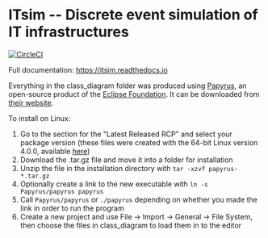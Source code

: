 # ITsim -- Discrete event simulation of IT infrastructures

[![CircleCI](https://circleci.com/gh/ElementAI/itsim/tree/master.svg?style=svg)](https://circleci.com/gh/ElementAI/itsim/tree/master)

Full documentation: https://itsim.readthedocs.io

Everything in the class_diagram folder was produced using [Papyrus](https://www.eclipse.org/papyrus/), an open-source product of the [Eclipse Foundation](https://www.eclipse.org/). It can be downloaded from [their website](https://www.eclipse.org/papyrus/download.html).

To install on Linux:

1) Go to the section for the "Latest Released RCP" and select your package version (these files were created with the 64-bit Linux version 4.0.0, available [here](https://www.eclipse.org/downloads/download.php?file=/modeling/mdt/papyrus/rcp/photon/4.0.0/papyrus-photon-4.0.0-linux64.tar.gz))
2) Download the .tar.gz file and move it into a folder for installation
3) Unzip the file in the installation directory with `tar -xzvf papyrus-*.tar.gz`
4) Optionally create a link to the new executable with `ln -s Papyrus/papyrus papyrus`
5) Call `Papyrus/papyrus` or `./papyrus` depending on whether you made the link in order to run the program
6) Create a new project and use File -> Import -> General -> File System, then choose the files in class_diagram to load them in to the editor
